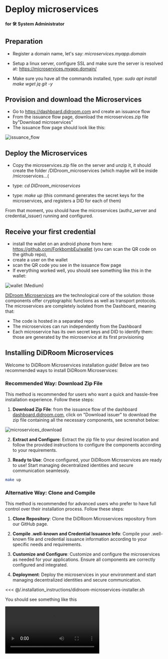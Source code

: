 # Deploy microservices

#### for 🛠️ System Administrator

## Preparation

- Register a domain name, let's say: _microservices.myapp.domain_

- Setup a linux server, configure SSL and make sure the server is resolved at: https://microservices.myapp.domain/

- Make sure you have all the commands installed, type: _sudo apt install make wget jq git -y_

## Provision and download the Microservices

- Go to https://dashboard.didroom.com and create an issuance flow
- From the issuance flow page, download the microservices.zip file by"Download microservices"
- The issuance flow page should look like this:

![issuance_flow](https://github.com/ForkbombEu/DIDroom/assets/1547175/08725fe0-6d8f-4fae-a043-86400b0a9f83)

## Deploy the Microservices

- Copy the microservices.zip file on the server and unzip it, it should create the folder /DIDroom_microservices (which maybe will be inside /microservices...(

- type: _cd DIDroom_microservices_

- type: _make up_ (this command generates the secret keys for the microservices, and registers a DID for each of them)

From that moment, you should have the microservices (authz_server and credential_issuer) running and configured.

## Receive your first credential

- install the wallet on an android phone from here: https://github.com/ForkbombEu/wallet (you can scan the QR code on the github repo),
- create a user on the wallet
- scan the QR code you see in the issuance flow page
- If everything worked well, you should see something like this in the wallet:

![wallet (Medium)](https://github.com/ForkbombEu/DIDroom/assets/1547175/8bfef092-2423-4cb7-9320-b3d54cbd03cc)

[DIDroom Microservices](/solution#didroom-microservices) are the technological core of the solution: those components offer cryptographic functions as well as transport protocols. The microservices are completely isolated from the Dashboard, meaning that:

- The code is hosted in a separated repo
- The microservices can run independently from the Dashboard
- Each microservice has its own secret keys and DID to identify them: those are generated by the microservice at its first provisioning

## Installing DiDRoom Microservices

Welcome to DiDRoom Microservices installation guide! Below are two recommended ways to install DiDRoom Microservices:

### Recommended Way: Download Zip File

This method is recommended for users who want a quick and hassle-free installation experience. Follow these steps:

1. **Download Zip File**: from the issuance flow of the dashboard [dashboard.didroom.com](https://dashboard.didroom.com), click on "Download issuer" to download the zip file containing all the necessary components, see screnshot below:

![microservices_download](../images/microservices_download.png)


2. **Extract and Configure**: Extract the zip file to your desired location and follow the provided instructions to configure the components according to your requirements.

3. **Ready to Use**: Once configured, your DiDRoom Microservices are ready to use! Start managing decentralized identities and secure communication seamlessly.

```bash
make up
```

### Alternative Way: Clone and Compile

This method is recommended for advanced users who prefer to have full control over their installation process. Follow these steps:

1. **Clone Repository**: Clone the DiDRoom Microservices repository from our GitHub page.

2. **Compile .well-known and Credential Issuance Info**: Compile your .well-known file and credential issuance information according to your specific needs and requirements.

3. **Customize and Configure**: Customize and configure the microservices as needed for your applications. Ensure all components are correctly configured and integrated.

4. **Deployment**: Deploy the microservices in your environment and start managing decentralized identities and secure communication.

<<< @/.installation_instructions/didroom-microservices-installer.sh

You should see something like this

<video controls="controls" src="/.installation_instructions/didroom-microservices.mp4" />

Choose the installation method that best suits your preferences and requirements, and enjoy the benefits of DiDRoom Microservices!
